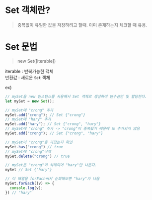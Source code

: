 # Set 객체란?
> 중복없이 유일한 값을 저장하려고 할때. 이미 존재하는지 체크할 때 유용.

# Set 문법
> new Set([iterable])

iterable : 반복가능한 객체<br/>
반환값 : 새로운 `Set` 객체

ex)
```js
// mySet을 new 인스턴스를 사용해서 Set 객체로 생성하여 변수선언 및 할당한다.
let mySet = new Set();

// mySet에 "crong" 추가
mySet.add("crong"); // Set {"crong"}
// mySet에 "hary" 추가
mySet.add("hary"); // Set {"crong", "hary"}
// mySet에 "crong" 추가 -> "crong"이 중복됬기 때문에 또 추가되지 않음
mySet.add("crong"); // Set {"crong", "hary"}

// mySet이 "crong"을 가졌는지 확인
mySet.has("crong") // true
// mySet에 "crong"삭제
mySet.delete("crong") // true

// mySet은 "crong"이 삭제되어 "hary"만 나온다.
mySet // Set {"hary"}

// 이 배열을 forEach써서 순회해보면 "hary"가 나옴
mySet.forEach((v) => {
  console.log(v);
}) // "hary"
```
